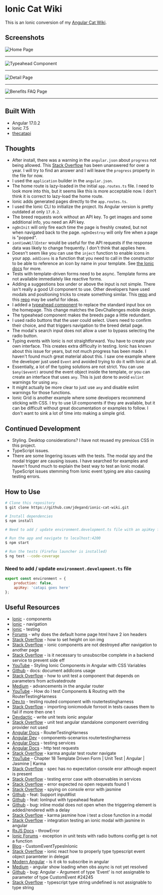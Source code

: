 # Ionic Cat Wiki

This is an Ionic conversion of my [Angular Cat Wiki](https://github.com/jdegand/angular-cat-wiki).

## Screenshots

![Home Page](screenshots/ionic-cat-wiki-1.png  "Home Page")

***

![Typeahead Component](screenshots/ionic-cat-wiki-2.png "Typeahead Component")

***

![Detail Page](screenshots/ionic-cat-wiki-3.png "Detail Page")

***

![Benefits FAQ Page](screenshots/ionic-cat-wiki-4.png "Benefits FAQ Page")

***

## Built With

- Angular 17.0.2
- Ionic 7.5
- [thecatapi](https://developers.thecatapi.com/view-account/ylX4blBYT9FaoVd6OhvR?report=bOoHBz-8t)

## Thoughts

- After install, there was a warning in the `angular.json` about `progress` not being allowed.  This [Stack Overflow](https://stackoverflow.com/questions/71711355/ionic-6-ci-property-progress-is-not-allowed) has been unanswered for over a year.  I will try to find an answer and I will leave the `progress` property in the file for now.  
- I used the `application` builder in the `angular.json`.
- The home route is lazy-loaded in the initial `app.routes.ts` file.  I need to look more into this, but it seems like this is more acceptable now.  I don't think it is correct to lazy-load the home route.
- Ionic adds generated pages directly to the `app.routes.ts`.
- I used the Ionic CLI to initialize the project.  Its Angular version is pretty outdated at only `17.0.2`.
- The breed requests work without an API key. To get images and some additional info, you need an API key.  
- `ngOnInit` will only fire each time the page is freshly created, but not when navigated back to the page. `ngOnDestroy` will only fire when a page is "popped".
- `ionViewWillEnter` would be useful for the API requests if the response data was likely to change frequently.  I don't think that applies here.  
- Doesn't seem like you can use the `inject` function to enable icons in your app.  `addIcons` is a function that you need to call in the constructor to be able to reference an icon by name in your template.  See [the Ionic docs](https://ionicframework.com/docs/angular/build-options#usage-with-standalone-based-applications) for more.  
- Tests with template-driven forms need to be async.  Template forms are not available immediately like reactive forms.  
- Adding a suggestions box under or above the input is not simple.  There isn't really a good UI component to use. Other developers have used modals and positioning tricks to create something similar. This [repo](https://github.com/guylabs/ion-autocomplete) and this [repo](https://github.com/saty932/ionic2-searchbar-suggestions-above-content) may be useful for ideas.
- I added a [typeahead component](https://ionicframework.com/docs/api/select#typeahead-component) to replace the standard input box on the homepage.  This change matches the DevChallenges mobile design.
- The typeahead component makes the breeds page a little redundant.  
- I used radio buttons that the user could select. Users need to confirm their choice, and that triggers navigation to the breed detail page.
- The modal's search input does not allow a user to bypass selecting the radio button.
- Typing events with Ionic is not straightforward. You have to create your own interface. This creates extra difficulty in testing. Ionic has known about this issue for years, but not much progress has been made. I haven't found much great material about this. I saw one example where the developer just used `Event` and avoided trying to do it with Ionic at all.
- Essentially, a lot of the typing solutions are not strict. You can use `$any($event)` around the event object inside the template, or you can create an interface that uses `any`. This is just done to avoid `eslint` warnings for using `any`.
- It might actually be more clear to just use `any` and disable eslint warnings for those functions.  
- Ionic Grid is another example where some developers recommend sticking with CSS. I try to use UI components if they are available, but it can be difficult without great documentation or examples to follow. I don't want to sink a lot of time into making a simple grid.

## Continued Development

- Styling.  Desktop considerations?  I have not reused my previous CSS in this project.  
- TypeScript issues.
- There are some lingering issues with the tests. The modal spy and the modal trigger are causing issues. I have searched for examples and haven't found much to explain the best way to test an Ionic modal. TypeScript issues stemming from Ionic event typing are also causing testing errors.

## How to Use

```bash
# Clone this repository
$ git clone https://github.com/jdegand/ionic-cat-wiki.git

# Install dependencies
$ npm install

# Need to add / update environment.development.ts file with an apiKey from thecatapi

# Run the app and navigate to localhost:4200
$ npm start

# Run the tests (Firefox launcher is installed)
$ ng test --code-coverage
```

### Need to add / update `environment.development.ts` file

```javascript
export const environment = {
    production: false,
    apiKey: 'catapi goes here'
};
```

## Useful Resources

- [Ionic](https://ionicframework.com/docs/components) - components
- [Ionic](https://ionic-5-full-starter-app-docs.ionicthemes.com/navigation) - navigation
- [Ionic](https://ionicframework.com/docs/angular/testing) - testing
- [Forums](https://forum.ionicframework.com/t/why-does-the-default-home-page-html-have-2-ion-headers/193703/6) - why does the default home page html have 2 ion headers
- [Stack Overflow](https://stackoverflow.com/questions/55811502/how-to-set-height-on-ion-img) - how to set height on ion img
- [Stack Overflow](https://stackoverflow.com/questions/52539823/ionic-components-are-not-destroyed-after-navigation-to-another-page) - ionic components are not destroyed after navigation to another page
- [Stack Overflow](https://stackoverflow.com/questions/61104129/is-it-necessary-to-unsubscribe-complete-in-a-backend-service-to-prevent-side-eff) - is it necessary to unsubscribe complete in a backend service to prevent side eff
- [YouTube](https://www.youtube.com/watch?v=nxA5Y1pR-dI) - Styling Ionic Components in Angular with CSS Variables
- [Github](https://github.com/ionic-team/ionicons/issues/887) - docs: document addIcons usage
- [Stack Overflow](https://stackoverflow.com/questions/38356084/how-to-unit-test-a-component-that-depends-on-parameters-from-activatedroute) - how to unit test a component that depends on parameters from activatedroute
- [Medium](https://blog.angular.io/advancements-in-the-angular-router-5d69ec4c032) - advancements in the angular router
- [YouTube](https://www.youtube.com/watch?v=DsOxW9TKroo) - How do I test Components & Routing with the RouterTestingHarness
- [Dev.to](https://dev.to/this-is-angular/testing-routed-components-with-routertestingharness-22dl?source=post_page-----4760e83ffd80--------------------------------) - testing routed component with routertestingharness
- [Stack Overflow](https://stackoverflow.com/questions/71133600/importing-ionicmodule-forroot-in-tests-causes-them-to-fail-if-more-then-one-t) - importing ionicmodule forroot in tests causes them to fail if more then one t
- [Devdactic](https://devdactic.com/write-unit-tests-ionic-angular) - write unit tests ionic angular
- [Stack Overflow](https://stackoverflow.com/questions/77395557/unit-test-angular-standalone-component-overriding-provider-not-used) - unit test angular standalone component overriding provider not used
- [Angular Docs](https://angular.io/api/router/testing/RouterTestingHarness) - RouterTestingHarness
- [Angular Dev](https://angular.dev/guide/testing/components-scenarios#testing-with-the-routertestingharness) - components-scenarios routertestingharness
- [Angular Docs](https://angular.io/guide/testing-services) - testing services
- [Angular Docs](https://angular.io/guide/http-test-requests) - http test requests
- [Stack Overflow](https://stackoverflow.com/questions/76429458/karma-angular-test-router-navigate) - karma angular test router navigate
- [YouTube](https://www.youtube.com/watch?v=GT8NXCQRXTw) - Chapter 18 Template Driven Form | Unit Test | Angular | Jasmine | Karma
- [Stack Overflow](https://stackoverflow.com/questions/54642650/spec-has-no-expectation-console-error-although-expect-is-present) - spec has no expectation console eror although expect is present
- [Stack Overflow](https://stackoverflow.com/questions/39960146/testing-error-case-with-observables-in-services) - testing error case with observables in services
- [Stack Overflow](https://stackoverflow.com/questions/49430213/error-expected-no-open-requests-found-1) - error expected no open requests found 1
- [Stack Overflow](https://stackoverflow.com/questions/14519203/spying-on-console-error-with-jasmine) - spying on console error with jasmine
- [Github](https://github.com/ionic-team/ionic-framework/issues/29217) - feat: Support input#list
- [Github](https://github.com/ionic-team/ionic-framework/issues/28634) - feat: IonInput with typeahead feature
- [Github](https://github.com/ionic-team/ionic-framework/issues/26648) - bug: inline modal does not open when the triggering element is added/rendered with a delay
- [Stack Overflow](https://stackoverflow.com/questions/70787011/karma-jasmine-how-i-test-a-close-function-in-a-modal) - karma jasmine how i test a close function in a modal
- [Stack Overflow](https://stackoverflow.com/questions/72473169/integration-testing-an-ionic-modal-with-jasmine-in-angular) - integration testing an ionic modal with jasmine in angular
- [RxJS Docs](https://rxjs.dev/api/index/function/throwError) - throwError
- [Ionic Forums](https://forum.ionicframework.com/t/exception-in-unit-tests-with-radio-buttons-config-get-is-not-a-function/208637) - exception in unit tests with radio buttons config get is not a function
- [Blog](https://www.damirscorner.com/blog/posts/20220211-CustomEventTypesInIonic.html) - CustomEventTypesInIonic
- [Stack Overflow](https://stackoverflow.com/questions/63077247/ionic-react-how-to-properly-type-typescript-event-object-parameter-in-delegat) - ionic react how to properly type typescript event object paramteter in delegat
- [Modern Angular](https://modernangular.com/articles/is-it-ok-to-subscribe-in-angular) - is it ok to subscribe in angular
- [Medium](https://medium.com/angular-in-depth/angular-show-loading-indicator-when-obs-async-is-not-yet-resolved-9d8e5497dd8) - angular show loading when obs async is not yet resolved
- [Github](https://github.com/ionic-team/ionic-framework/issues/24245) - bug: Angular - Argument of type 'Event' is not assignable to parameter of type CustomEvent #24245
- [Stack Overflow](https://stackoverflow.com/questions/54496398/typescript-type-string-undefined-is-not-assignable-to-type-string) - typescript type string undefined is not assignable to type string
